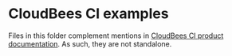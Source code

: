 # CloudBees CI examples

Files in this folder complement mentions in [CloudBees CI product documentation](https://docs.cloudbees.com/docs/cloudbees-core/latest/). As such, they are not standalone.
